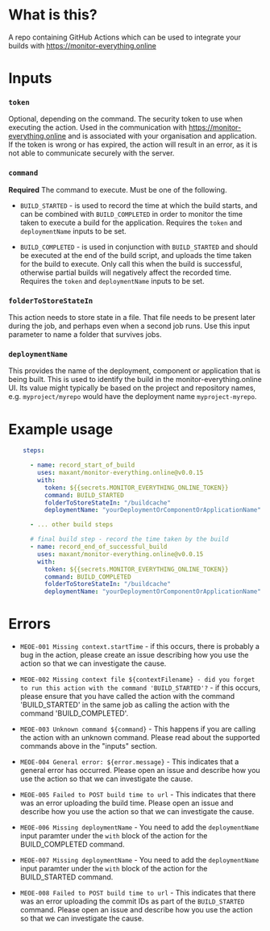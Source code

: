 # What is this?

A repo containing GitHub Actions which can be used to integrate your builds with https://monitor-everything.online

# Inputs

### `token`

Optional, depending on the command. The security token to use when executing the action. Used in the communication with https://monitor-everything.online and is associated with your organisation and application. If the token is wrong or has expired,
the action will result in an error, as it is not able to communicate securely with the server.

### `command`

**Required** The command to execute. Must be one of the following.

- `BUILD_STARTED` - is used to record the time at which the build starts, and can be combined with `BUILD_COMPLETED` in order to monitor the time taken to execute a build for the application. Requires the `token` and `deploymentName` 
inputs to be set.

- `BUILD_COMPLETED` - is used in conjunction with `BUILD_STARTED` and should be executed at the end of the build script, and uploads the time taken for the build to execute. Only call this when the build is successful, otherwise partial builds will negatively affect the recorded time. Requires the `token` and `deploymentName` 
inputs to be set.

### `folderToStoreStateIn`

This action needs to store state in a file. That file needs to be present later during the job, and perhaps even when a
second job runs. Use this input parameter to name a folder that survives jobs.

### `deploymentName`

This provides the name of the deployment, component or application that is being built. This is used to identify the build in the monitor-everything.online UI. Its value might typically be based on the project and repository names, 
e.g. `myproject/myrepo` would have the deployment name `myproject-myrepo`.

# Example usage

```yaml
    steps:

      - name: record_start_of_build
        uses: maxant/monitor-everything.online@v0.0.15
        with:
          token: ${{secrets.MONITOR_EVERYTHING_ONLINE_TOKEN}}
          command: BUILD_STARTED
          folderToStoreStateIn: "/buildcache"
          deploymentName: "yourDeploymentOrComponentOrApplicationName"

      - ... other build steps

      # final build step - record the time taken by the build
      - name: record_end_of_successful_build
        uses: maxant/monitor-everything.online@v0.0.15
        with:
          token: ${{secrets.MONITOR_EVERYTHING_ONLINE_TOKEN}}
          command: BUILD_COMPLETED
          folderToStoreStateIn: "/buildcache"
          deploymentName: "yourDeploymentOrComponentOrApplicationName"

```

# Errors

- `MEOE-001 Missing context.startTime` - if this occurs, there is probably a bug in the action, please create an issue describing how you use the action so that we can investigate the cause.

- `MEOE-002 Missing context file ${contextFilename} - did you forget to run this action with the command 'BUILD_STARTED'?` - if this occurs, please ensure that you have called the action with the command 'BUILD_STARTED' in the same job as calling the action with the command 'BUILD_COMPLETED'.
- `MEOE-003 Unknown command ${command}` - This happens if you are calling the action with an unknown command. Please read about the supported commands above in the "inputs" section.
- `MEOE-004 General error: ${error.message}` - This indicates that a general error has occurred. Please open an issue and describe how you use the action so that we can investigate the cause.
- `MEOE-005 Failed to POST build time to url` - This indicates that there was an error uploading the build time. Please open an issue and describe how you use the action so that we can investigate the cause.
- `MEOE-006 Missing deploymentName` - You need to add the `deploymentName` input paramter under the `with` block of the action for the BUILD_COMPLETED command.
- `MEOE-007 Missing deploymentName` - You need to add the `deploymentName` input paramter under the `with` block of the action for the BUILD_STARTED command.
- `MEOE-008 Failed to POST build time to url` - This indicates that there was an error uploading the commit IDs as part of the `BUILD_STARTED` command. Please open an issue and describe how you use the action so that we can investigate the cause.
